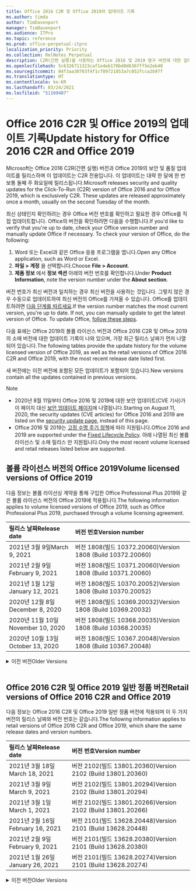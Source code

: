 ```yaml
---
title: Office 2016 C2R 및 Office 2019의 업데이트 기록
ms.author: timda
author: TimDavenport
manager: TimDavenport
ms.audience: ITPro
ms.topic: reference
ms.prod: office-perpetual-itpro
localization_priority: Priority
ms.collection: RelNotes_Perpetual
description: C2R(간편 실행)을 사용하는 Office 2016 및 2019 영구 버전에 대한 업데이트 기록을 IT 전문가에게 제공합니다.
ms.openlocfilehash: 5c6326711323caf1e4eb170bd0d636fff5e2eb40
ms.sourcegitcommit: 04f3aa30703f4f1cf89721853a7c052fcca2b97f
ms.translationtype: HT
ms.contentlocale: ko-KR
ms.lasthandoff: 03/24/2021
ms.locfileid: "51169487"
---
```

# <a name="update-history-for-office-2016-c2r-and-office-2019"></a><span data-ttu-id="feb3e-103">Office 2016 C2R 및 Office 2019의 업데이트 기록</span><span class="sxs-lookup"><span data-stu-id="feb3e-103">Update history for Office 2016 C2R and Office 2019</span></span>

<span data-ttu-id="feb3e-p101">Microsoft는 Office 2016 C2R(간편 실행) 버전과 Office 2019의 보안 및 품질 업데이트를 릴리스하며 이 업데이트는 C2R 전용입니다. 이 업데이트는 대략 한 달에 한 번 보통 둘째 주 화요일에 릴리스됩니다.</span><span class="sxs-lookup"><span data-stu-id="feb3e-p101">Microsoft releases security and quality updates for the Click-To-Run (C2R) version of Office 2016 and for Office 2019, which is exclusively C2R. These updates are released approximately once a month, usually on the second Tuesday of the month.</span></span>

<span data-ttu-id="feb3e-p102">최신 상태인지 확인하려는 경우 Office 버전 번호를 확인하고 필요한 경우 Office를 직접 업데이트합니다. Office의 버전을 확인하려면 다음을 수행합니다.</span><span class="sxs-lookup"><span data-stu-id="feb3e-p102">If you'd like to verify that you're up to date, check your Office version number and manually update Office if necessary. To check your version of Office, do the following:</span></span>

  1.    <span data-ttu-id="feb3e-108">Word 또는 Excel과 같은 Office 응용 프로그램을 엽니다.</span><span class="sxs-lookup"><span data-stu-id="feb3e-108">Open any Office application, such as Word or Excel.</span></span>
  2.    <span data-ttu-id="feb3e-109">**파일 > 계정** 을 선택합니다.</span><span class="sxs-lookup"><span data-stu-id="feb3e-109">Choose **File > Account**.</span></span>
  3.    <span data-ttu-id="feb3e-110">**제품 정보** 에서 **정보 섹션** 아래의 버전 번호를 확인합니다.</span><span class="sxs-lookup"><span data-stu-id="feb3e-110">Under **Product Information**, note the version number under the **About section**.</span></span>

<span data-ttu-id="feb3e-p103">버전 번호가 최신 버전과 일치하는 경우 최신 버전을 사용하는 것입니다. 그렇지 않은 경우 수동으로 업데이트하여 최신 버전의 Office를 가져올 수 있습니다. Office를 업데이트하려면 [다음 단계를 따르세요](https://support.office.com/article/2ab296f3-7f03-43a2-8e50-46de917611c5).</span><span class="sxs-lookup"><span data-stu-id="feb3e-p103">If the version number matches the most current version, you're up to date. If not, you can manually update to get the latest version of Office. To update Office, [follow these steps](https://support.office.com/article/2ab296f3-7f03-43a2-8e50-46de917611c5).</span></span>


<span data-ttu-id="feb3e-114">다음 표에는 Office 2019의 볼륨 라이선스 버전과 Office 2016 C2R 및 Office 2019의 소매 버전에 대한 업데이트 기록이 나와 있으며, 가장 최근 릴리스 날짜가 먼저 나열되어 있습니다.</span><span class="sxs-lookup"><span data-stu-id="feb3e-114">The following tables provide the update history for the volume licensed version of Office 2019, as well as the retail versions of Office 2016 C2R and Office 2019, with the most recent release date listed first.</span></span>

<span data-ttu-id="feb3e-115">새 버전에는 이전 버전에 포함된 모든 업데이트가 포함되어 있습니다.</span><span class="sxs-lookup"><span data-stu-id="feb3e-115">New versions contain all the updates contained in previous versions.</span></span>


 > [!NOTE]
> - <span data-ttu-id="feb3e-116">2020년 8월 11일부터 Office 2016 및 2019에 대한 보안 업데이트(CVE 기사)가 이 페이지 대신 [ 보안 업데이트 페이지](./microsoft365-apps-security-updates.md)에 나열됩니다.</span><span class="sxs-lookup"><span data-stu-id="feb3e-116">Starting on August 11, 2020, the security updates (CVE articles) for Office 2016 and 2019 are listed on the [security update page](./microsoft365-apps-security-updates.md), instead of this page.</span></span> 
> - <span data-ttu-id="feb3e-117">Office 2016 및 2019는 [고정 수명 주기 정책](/lifecycle/policies/fixed)에 따라 지원됩니다.</span><span class="sxs-lookup"><span data-stu-id="feb3e-117">Office 2016 and 2019 are supported under the [Fixed Lifecycle Policy](/lifecycle/policies/fixed).</span></span> <span data-ttu-id="feb3e-118">아래 나열된 최신 볼륨 라이선스 및 소매 릴리스 만 지원됩니다.</span><span class="sxs-lookup"><span data-stu-id="feb3e-118">Only the most recent volume licensed and retail releases listed below are supported.</span></span>


## <a name="volume-licensed-versions-of-office-2019"></a><span data-ttu-id="feb3e-119">볼륨 라이선스 버전의 Office 2019</span><span class="sxs-lookup"><span data-stu-id="feb3e-119">Volume licensed versions of Office 2019</span></span>
<span data-ttu-id="feb3e-120">다음 정보는 볼륨 라이선싱 계약을 통해 구입한 Office Professional Plus 2019와 같은 볼륨 라이선스 버전의 Office 2019에 적용됩니다.</span><span class="sxs-lookup"><span data-stu-id="feb3e-120">The following information applies to volume licensed versions of Office 2019, such as Office Professional Plus 2019, purchased through a volume licensing agreement.</span></span>

[//]: # (VL 테이블 시작 제거 안 함)


|<span data-ttu-id="feb3e-122">**릴리스 날짜**</span><span class="sxs-lookup"><span data-stu-id="feb3e-122">**Release date**</span></span>|<span data-ttu-id="feb3e-123">**버전 번호**</span><span class="sxs-lookup"><span data-stu-id="feb3e-123">**Version number**</span></span>|
|:-----|:-----|
|<span data-ttu-id="feb3e-124">2021년 3월 9일</span><span class="sxs-lookup"><span data-stu-id="feb3e-124">March 9, 2021</span></span>|<span data-ttu-id="feb3e-125">버전 1808(빌드 10372.20060)</span><span class="sxs-lookup"><span data-stu-id="feb3e-125">Version 1808 (Build 10372.20060)</span></span>|
|<span data-ttu-id="feb3e-126">2021년 2월 9일</span><span class="sxs-lookup"><span data-stu-id="feb3e-126">February 9, 2021</span></span>|<span data-ttu-id="feb3e-127">버전 1808(빌드 10371.20060)</span><span class="sxs-lookup"><span data-stu-id="feb3e-127">Version 1808 (Build 10371.20060)</span></span>|
|<span data-ttu-id="feb3e-128">2021년 1월 12일</span><span class="sxs-lookup"><span data-stu-id="feb3e-128">January 12, 2021</span></span>|<span data-ttu-id="feb3e-129">버전 1808(빌드 10370.20052)</span><span class="sxs-lookup"><span data-stu-id="feb3e-129">Version 1808 (Build 10370.20052)</span></span>|
|<span data-ttu-id="feb3e-130">2020년 12월 8일</span><span class="sxs-lookup"><span data-stu-id="feb3e-130">December 8, 2020</span></span>|<span data-ttu-id="feb3e-131">버전 1808(빌드 10369.20032)</span><span class="sxs-lookup"><span data-stu-id="feb3e-131">Version 1808 (Build 10369.20032)</span></span>|
|<span data-ttu-id="feb3e-132">2020년 11월 10일</span><span class="sxs-lookup"><span data-stu-id="feb3e-132">November 10, 2020</span></span>|<span data-ttu-id="feb3e-133">버전 1808(빌드 10368.20035)</span><span class="sxs-lookup"><span data-stu-id="feb3e-133">Version 1808 (Build 10368.20035)</span></span>|
|<span data-ttu-id="feb3e-134">2020년 10월 13일</span><span class="sxs-lookup"><span data-stu-id="feb3e-134">October 13, 2020</span></span>|<span data-ttu-id="feb3e-135">버전 1808(빌드 10367.20048)</span><span class="sxs-lookup"><span data-stu-id="feb3e-135">Version 1808 (Build 10367.20048)</span></span>|


[//]: # (VL TABLE END를 제거하지 마십시오.)

<details>
<summary><span data-ttu-id="feb3e-137">이전 버전</span><span class="sxs-lookup"><span data-stu-id="feb3e-137">Older Versions</span></span></summary>
 

[//]: # (VL 오래된 테이블 시작)을(를) 제거하지 마십시오.


|<span data-ttu-id="feb3e-139">**릴리스 날짜**</span><span class="sxs-lookup"><span data-stu-id="feb3e-139">**Release date**</span></span>|<span data-ttu-id="feb3e-140">**버전 번호**</span><span class="sxs-lookup"><span data-stu-id="feb3e-140">**Version number**</span></span>|
|:-----|:-----|
|<span data-ttu-id="feb3e-141">2020년 9월 8일</span><span class="sxs-lookup"><span data-stu-id="feb3e-141">September 8, 2020</span></span>|<span data-ttu-id="feb3e-142">버전 1808(빌드 10366.20016)</span><span class="sxs-lookup"><span data-stu-id="feb3e-142">Version 1808 (Build 10366.20016)</span></span>|
|<span data-ttu-id="feb3e-143">2020년 8월 11일</span><span class="sxs-lookup"><span data-stu-id="feb3e-143">August 11, 2020</span></span>|<span data-ttu-id="feb3e-144">버전 1808(빌드 10364.20059)</span><span class="sxs-lookup"><span data-stu-id="feb3e-144">Version 1808 (Build 10364.20059)</span></span>|
|<span data-ttu-id="feb3e-145">2020년 7월 14일</span><span class="sxs-lookup"><span data-stu-id="feb3e-145">July 14, 2020</span></span>   |<span data-ttu-id="feb3e-146">버전 1808(빌드 10363.20015)</span><span class="sxs-lookup"><span data-stu-id="feb3e-146">Version 1808 (Build 10363.20015)</span></span>  |
|<span data-ttu-id="feb3e-147">2020년 6월 9일</span><span class="sxs-lookup"><span data-stu-id="feb3e-147">June 9, 2020</span></span>   |<span data-ttu-id="feb3e-148">버전 1808(빌드 10361.20002)</span><span class="sxs-lookup"><span data-stu-id="feb3e-148">Version 1808 (Build 10361.20002)</span></span>  |
|<span data-ttu-id="feb3e-149">2020년 5월 12일</span><span class="sxs-lookup"><span data-stu-id="feb3e-149">May 12, 2020</span></span>   |<span data-ttu-id="feb3e-150">버전 1808(빌드 10359.20023)</span><span class="sxs-lookup"><span data-stu-id="feb3e-150">Version 1808 (Build 10359.20023)</span></span>  |
|<span data-ttu-id="feb3e-151">2020년 4월 14일</span><span class="sxs-lookup"><span data-stu-id="feb3e-151">April 14, 2020</span></span>   |<span data-ttu-id="feb3e-152">버전 1808(빌드 10358.20061)</span><span class="sxs-lookup"><span data-stu-id="feb3e-152">Version 1808 (Build 10358.20061)</span></span>  |
|<span data-ttu-id="feb3e-153">2020년 3월 10일</span><span class="sxs-lookup"><span data-stu-id="feb3e-153">March 10, 2020</span></span>   |<span data-ttu-id="feb3e-154">버전 1808 (빌드 10357.20081)</span><span class="sxs-lookup"><span data-stu-id="feb3e-154">Version 1808 (Build 10357.20081)</span></span>  |
|<span data-ttu-id="feb3e-155">2020년 2월 11일</span><span class="sxs-lookup"><span data-stu-id="feb3e-155">February 11, 2020</span></span>   |<span data-ttu-id="feb3e-156">버전 1808 (빌드 10356.20006)</span><span class="sxs-lookup"><span data-stu-id="feb3e-156">Version 1808 (Build 10356.20006)</span></span>  |


[//]: # (VL 오래된 테이블 종료)를 제거하지 마십시오.

</details>


<br/>

## <a name="retail-versions-of-office-2016-c2r-and-office-2019"></a><span data-ttu-id="feb3e-158">Office 2016 C2R 및 Office 2019 일반 정품 버전</span><span class="sxs-lookup"><span data-stu-id="feb3e-158">Retail versions of Office 2016 C2R and Office 2019</span></span>
<span data-ttu-id="feb3e-159">다음 정보는 Office 2016 C2R 및 Office 2019 일반 정품 버전에 적용되며 이 두 가지 버전의 릴리스 날짜와 버전 번호는 같습니다.</span><span class="sxs-lookup"><span data-stu-id="feb3e-159">The following information applies to retail versions of Office 2016 C2R and Office 2019, which share the same release dates and version numbers.</span></span>

[//]: # (VL 테이블 시작 제거 안 함)


|<span data-ttu-id="feb3e-161">**릴리스 날짜**</span><span class="sxs-lookup"><span data-stu-id="feb3e-161">**Release date**</span></span>|<span data-ttu-id="feb3e-162">**버전 번호**</span><span class="sxs-lookup"><span data-stu-id="feb3e-162">**Version number**</span></span>|
|:-----|:-----|
|<span data-ttu-id="feb3e-163">2021년 3월 18일</span><span class="sxs-lookup"><span data-stu-id="feb3e-163">March 18, 2021</span></span>|<span data-ttu-id="feb3e-164">버전 2102(빌드 13801.20360)</span><span class="sxs-lookup"><span data-stu-id="feb3e-164">Version 2102 (Build 13801.20360)</span></span>|
|<span data-ttu-id="feb3e-165">2021년 3월 9일</span><span class="sxs-lookup"><span data-stu-id="feb3e-165">March 9, 2021</span></span>|<span data-ttu-id="feb3e-166">버전 2102(빌드 13801.20294)</span><span class="sxs-lookup"><span data-stu-id="feb3e-166">Version 2102 (Build 13801.20294)</span></span>|
|<span data-ttu-id="feb3e-167">2021년 3월 1일</span><span class="sxs-lookup"><span data-stu-id="feb3e-167">March 1, 2021</span></span>|<span data-ttu-id="feb3e-168">버전 2102(빌드 13801.20266)</span><span class="sxs-lookup"><span data-stu-id="feb3e-168">Version 2102 (Build 13801.20266)</span></span>|
|<span data-ttu-id="feb3e-169">2021년 2월 16일</span><span class="sxs-lookup"><span data-stu-id="feb3e-169">February 16, 2021</span></span>|<span data-ttu-id="feb3e-170">버전 2101(빌드 13628.20448)</span><span class="sxs-lookup"><span data-stu-id="feb3e-170">Version 2101 (Build 13628.20448)</span></span>|
|<span data-ttu-id="feb3e-171">2021년 2월 9일</span><span class="sxs-lookup"><span data-stu-id="feb3e-171">February 9, 2021</span></span>|<span data-ttu-id="feb3e-172">버전 2101(빌드 13628.20380)</span><span class="sxs-lookup"><span data-stu-id="feb3e-172">Version 2101 (Build 13628.20380)</span></span>|
|<span data-ttu-id="feb3e-173">2021년 1월 26일</span><span class="sxs-lookup"><span data-stu-id="feb3e-173">January 26, 2021</span></span>|<span data-ttu-id="feb3e-174">버전 2101(빌드 13628.20274)</span><span class="sxs-lookup"><span data-stu-id="feb3e-174">Version 2101 (Build 13628.20274)</span></span>|


[//]: # (VL 테이블 시작 제거 안 함)

<details>
<summary><span data-ttu-id="feb3e-176">이전 버전</span><span class="sxs-lookup"><span data-stu-id="feb3e-176">Older Versions</span></span></summary>
 

[//]: # (VL 테이블 시작 제거 안 함)


|<span data-ttu-id="feb3e-178">**릴리스 날짜**</span><span class="sxs-lookup"><span data-stu-id="feb3e-178">**Release date**</span></span>|<span data-ttu-id="feb3e-179">**버전 번호**</span><span class="sxs-lookup"><span data-stu-id="feb3e-179">**Version number**</span></span>|
|:-----|:-----|
|<span data-ttu-id="feb3e-180">2021년 1월 21일</span><span class="sxs-lookup"><span data-stu-id="feb3e-180">January 21, 2021</span></span>|<span data-ttu-id="feb3e-181">버전 2012(빌드 13530.20440)</span><span class="sxs-lookup"><span data-stu-id="feb3e-181">Version 2012 (Build 13530.20440)</span></span>|
|<span data-ttu-id="feb3e-182">2021년 1월 12일</span><span class="sxs-lookup"><span data-stu-id="feb3e-182">January 12, 2021</span></span>|<span data-ttu-id="feb3e-183">버전 2012(빌드 13530.20376)</span><span class="sxs-lookup"><span data-stu-id="feb3e-183">Version 2012 (Build 13530.20376)</span></span>|
|<span data-ttu-id="feb3e-184">2021년 1월 5일</span><span class="sxs-lookup"><span data-stu-id="feb3e-184">January 5, 2021</span></span>|<span data-ttu-id="feb3e-185">버전 2012(빌드 13530.20316)</span><span class="sxs-lookup"><span data-stu-id="feb3e-185">Version 2012 (Build 13530.20316)</span></span>|
|<span data-ttu-id="feb3e-186">2020년 12월 21일</span><span class="sxs-lookup"><span data-stu-id="feb3e-186">December 21, 2020</span></span>|<span data-ttu-id="feb3e-187">버전 2011(빌드 13426.20404)</span><span class="sxs-lookup"><span data-stu-id="feb3e-187">Version 2011 (Build 13426.20404)</span></span>|
|<span data-ttu-id="feb3e-188">2020년 12월 8일</span><span class="sxs-lookup"><span data-stu-id="feb3e-188">December 8, 2020</span></span>|<span data-ttu-id="feb3e-189">버전 2011(빌드 13426.20332)</span><span class="sxs-lookup"><span data-stu-id="feb3e-189">Version 2011 (Build 13426.20332)</span></span>|
|<span data-ttu-id="feb3e-190">2020년 12월 2일</span><span class="sxs-lookup"><span data-stu-id="feb3e-190">December 2, 2020</span></span>|<span data-ttu-id="feb3e-191">버전 2011(빌드 13426.20308)</span><span class="sxs-lookup"><span data-stu-id="feb3e-191">Version 2011 (Build 13426.20308)</span></span>|
|<span data-ttu-id="feb3e-192">2020년 11월 30일</span><span class="sxs-lookup"><span data-stu-id="feb3e-192">November 30, 2020</span></span>|<span data-ttu-id="feb3e-193">버전 2011(빌드 13426.20294)</span><span class="sxs-lookup"><span data-stu-id="feb3e-193">Version 2011 (Build 13426.20294)</span></span>|
|<span data-ttu-id="feb3e-194">2020년 11월 23일</span><span class="sxs-lookup"><span data-stu-id="feb3e-194">November 23, 2020</span></span>|<span data-ttu-id="feb3e-195">버전 2011(빌드 13426.20274)</span><span class="sxs-lookup"><span data-stu-id="feb3e-195">Version 2011 (Build 13426.20274)</span></span>|
|<span data-ttu-id="feb3e-196">2020년 11월 17일</span><span class="sxs-lookup"><span data-stu-id="feb3e-196">November 17, 2020</span></span>|<span data-ttu-id="feb3e-197">버전 2010(빌드 13328.20408)</span><span class="sxs-lookup"><span data-stu-id="feb3e-197">Version 2010 (Build 13328.20408)</span></span>|
|<span data-ttu-id="feb3e-198">2020년 11월 10일</span><span class="sxs-lookup"><span data-stu-id="feb3e-198">November 10, 2020</span></span>|<span data-ttu-id="feb3e-199">버전 2010(빌드 13328.20356)</span><span class="sxs-lookup"><span data-stu-id="feb3e-199">Version 2010 (Build 13328.20356)</span></span>|
|<span data-ttu-id="feb3e-200">2020년 10월 27일</span><span class="sxs-lookup"><span data-stu-id="feb3e-200">October 27, 2020</span></span>|<span data-ttu-id="feb3e-201">버전 2010(빌드 13328.20292)</span><span class="sxs-lookup"><span data-stu-id="feb3e-201">Version 2010 (Build 13328.20292)</span></span>|
|<span data-ttu-id="feb3e-202">2020년 10월 21일</span><span class="sxs-lookup"><span data-stu-id="feb3e-202">October 21, 2020</span></span>|<span data-ttu-id="feb3e-203">버전 2009(빌드 13231.20418)</span><span class="sxs-lookup"><span data-stu-id="feb3e-203">Version 2009 (Build 13231.20418)</span></span>|
|<span data-ttu-id="feb3e-204">2020년 10월 13일</span><span class="sxs-lookup"><span data-stu-id="feb3e-204">October 13, 2020</span></span>|<span data-ttu-id="feb3e-205">버전 2009(빌드 13231.20390)</span><span class="sxs-lookup"><span data-stu-id="feb3e-205">Version 2009 (Build 13231.20390)</span></span>|
|<span data-ttu-id="feb3e-206">2020년 10월 8일</span><span class="sxs-lookup"><span data-stu-id="feb3e-206">October 8, 2020</span></span>|<span data-ttu-id="feb3e-207">버전 2009(빌드 13231.20368)</span><span class="sxs-lookup"><span data-stu-id="feb3e-207">Version 2009 (Build 13231.20368)</span></span>|
|<span data-ttu-id="feb3e-208">2020년 9월 28일</span><span class="sxs-lookup"><span data-stu-id="feb3e-208">September 28, 2020</span></span>|<span data-ttu-id="feb3e-209">버전 2009(빌드 13231.20262)</span><span class="sxs-lookup"><span data-stu-id="feb3e-209">Version 2009 (Build 13231.20262)</span></span>|
|<span data-ttu-id="feb3e-210">2020년 9월 22일</span><span class="sxs-lookup"><span data-stu-id="feb3e-210">September 22, 2020</span></span>|<span data-ttu-id="feb3e-211">버전 2008(빌드 13127.20508)</span><span class="sxs-lookup"><span data-stu-id="feb3e-211">Version 2008 (Build 13127.20508)</span></span>|
|<span data-ttu-id="feb3e-212">2020년 9월 9일</span><span class="sxs-lookup"><span data-stu-id="feb3e-212">September 9, 2020</span></span>|<span data-ttu-id="feb3e-213">버전 2008(빌드 13127.20408)</span><span class="sxs-lookup"><span data-stu-id="feb3e-213">Version 2008 (Build 13127.20408)</span></span>|
|<span data-ttu-id="feb3e-214">2020년 8월 31일</span><span class="sxs-lookup"><span data-stu-id="feb3e-214">August 31, 2020</span></span>|<span data-ttu-id="feb3e-215">버전 2008(빌드 13127.20296)</span><span class="sxs-lookup"><span data-stu-id="feb3e-215">Version 2008 (Build 13127.20296)</span></span>|
|<span data-ttu-id="feb3e-216">2020년 8월 25일</span><span class="sxs-lookup"><span data-stu-id="feb3e-216">August 25, 2020</span></span>|<span data-ttu-id="feb3e-217">버전 2007(빌드 13029.20460)</span><span class="sxs-lookup"><span data-stu-id="feb3e-217">Version 2007 (Build 13029.20460)</span></span>|
|<span data-ttu-id="feb3e-218">2020년 8월 11일</span><span class="sxs-lookup"><span data-stu-id="feb3e-218">August 11, 2020</span></span>|<span data-ttu-id="feb3e-219">버전 2007(빌드 13029.20344)</span><span class="sxs-lookup"><span data-stu-id="feb3e-219">Version 2007 (Build 13029.20344)</span></span>|
|<span data-ttu-id="feb3e-220">2020년 7월 30일</span><span class="sxs-lookup"><span data-stu-id="feb3e-220">July 30, 2020</span></span>|<span data-ttu-id="feb3e-221">버전 2007(빌드 13029.20308)</span><span class="sxs-lookup"><span data-stu-id="feb3e-221">Version 2007 (Build 13029.20308)</span></span>  |
|<span data-ttu-id="feb3e-222">2020년 7월 28일</span><span class="sxs-lookup"><span data-stu-id="feb3e-222">July 28, 2020</span></span>|<span data-ttu-id="feb3e-223">버전 2006(빌드 13001.20498)</span><span class="sxs-lookup"><span data-stu-id="feb3e-223">Version 2006 (Build 13001.20498)</span></span>  |
|<span data-ttu-id="feb3e-224">2020년 7월 14일</span><span class="sxs-lookup"><span data-stu-id="feb3e-224">July 14, 2020</span></span>|<span data-ttu-id="feb3e-225">버전 2006(빌드 13001.20384)</span><span class="sxs-lookup"><span data-stu-id="feb3e-225">Version 2006 (Build 13001.20384)</span></span>  |
|<span data-ttu-id="feb3e-226">2020년 6월 30일</span><span class="sxs-lookup"><span data-stu-id="feb3e-226">June 30, 2020</span></span>|<span data-ttu-id="feb3e-227">버전 2006(빌드 13001.20266)</span><span class="sxs-lookup"><span data-stu-id="feb3e-227">Version 2006 (Build 13001.20266)</span></span>  |
|<span data-ttu-id="feb3e-228">2020년 6월 24일</span><span class="sxs-lookup"><span data-stu-id="feb3e-228">June 24, 2020</span></span>|<span data-ttu-id="feb3e-229">버전 2005(빌드 12827.20470)</span><span class="sxs-lookup"><span data-stu-id="feb3e-229">Version 2005 (Build 12827.20470)</span></span>  |
|<span data-ttu-id="feb3e-230">2020년 6월 9일</span><span class="sxs-lookup"><span data-stu-id="feb3e-230">June 9, 2020</span></span>|<span data-ttu-id="feb3e-231">버전 2005(빌드 12827.20336)</span><span class="sxs-lookup"><span data-stu-id="feb3e-231">Version 2005 (Build 12827.20336)</span></span>  |
|<span data-ttu-id="feb3e-232">2020년 6월 2일</span><span class="sxs-lookup"><span data-stu-id="feb3e-232">June 2, 2020</span></span>|<span data-ttu-id="feb3e-233">버전 2005(빌드 12827.20268)</span><span class="sxs-lookup"><span data-stu-id="feb3e-233">Version 2005 (Build 12827.20268)</span></span>  |
|<span data-ttu-id="feb3e-234">2020년 5월 21일</span><span class="sxs-lookup"><span data-stu-id="feb3e-234">May 21, 2020</span></span>|<span data-ttu-id="feb3e-235">버전 2004(빌드 12730.20352)</span><span class="sxs-lookup"><span data-stu-id="feb3e-235">Version 2004 (Build 12730.20352)</span></span>  |
|<span data-ttu-id="feb3e-236">2020년 5월 12일</span><span class="sxs-lookup"><span data-stu-id="feb3e-236">May 12, 2020</span></span>|<span data-ttu-id="feb3e-237">버전 2004(버전 12730.20270)</span><span class="sxs-lookup"><span data-stu-id="feb3e-237">Version 2004 (Build 12730.20270)</span></span>  |
|<span data-ttu-id="feb3e-238">2020년 5월 4일</span><span class="sxs-lookup"><span data-stu-id="feb3e-238">May 4, 2020</span></span>|<span data-ttu-id="feb3e-239">버전 2004(빌드 12730.20250)</span><span class="sxs-lookup"><span data-stu-id="feb3e-239">Version 2004 (Build 12730.20250)</span></span>  |
|<span data-ttu-id="feb3e-240">2020년 4월 29일</span><span class="sxs-lookup"><span data-stu-id="feb3e-240">April 29, 2020</span></span>|<span data-ttu-id="feb3e-241">버전 2004(빌드 12730.20236)</span><span class="sxs-lookup"><span data-stu-id="feb3e-241">Version 2004 (Build 12730.20236)</span></span>  |
|<span data-ttu-id="feb3e-242">2020년 4월 15일</span><span class="sxs-lookup"><span data-stu-id="feb3e-242">April 15, 2020</span></span>|<span data-ttu-id="feb3e-243">버전 2003(빌드 12624.20466)</span><span class="sxs-lookup"><span data-stu-id="feb3e-243">Version 2003 (Build 12624.20466)</span></span>  |
|<span data-ttu-id="feb3e-244">2020년 4월 14일</span><span class="sxs-lookup"><span data-stu-id="feb3e-244">April 14, 2020</span></span>|<span data-ttu-id="feb3e-245">버전 2003(빌드 12624.20442)</span><span class="sxs-lookup"><span data-stu-id="feb3e-245">Version 2003 (Build 12624.20442)</span></span>  |
|<span data-ttu-id="feb3e-246">2020년 3월 31일</span><span class="sxs-lookup"><span data-stu-id="feb3e-246">March 31, 2020</span></span>|<span data-ttu-id="feb3e-247">버전 2003(빌드 12624.20382)</span><span class="sxs-lookup"><span data-stu-id="feb3e-247">Version 2003 (Build 12624.20382)</span></span>  |
|<span data-ttu-id="feb3e-248">2020년 3월 25일</span><span class="sxs-lookup"><span data-stu-id="feb3e-248">March 25, 2020</span></span>|<span data-ttu-id="feb3e-249">버전 2003 (빌드 12624.20320)</span><span class="sxs-lookup"><span data-stu-id="feb3e-249">Version 2003 (Build 12624.20320)</span></span>  |
|<span data-ttu-id="feb3e-250">2020년 3월 10일</span><span class="sxs-lookup"><span data-stu-id="feb3e-250">March 10, 2020</span></span>|<span data-ttu-id="feb3e-251">버전 2002 (빌드 12527.20278)</span><span class="sxs-lookup"><span data-stu-id="feb3e-251">Version 2002 (Build 12527.20278)</span></span>  |
|<span data-ttu-id="feb3e-252">2020년 3월 1일</span><span class="sxs-lookup"><span data-stu-id="feb3e-252">March 1, 2020</span></span>   |<span data-ttu-id="feb3e-253">버전 2002 (빌드 12527.20242)</span><span class="sxs-lookup"><span data-stu-id="feb3e-253">Version 2002 (Build 12527.20242)</span></span>  |


[//]: # (VL 테이블 종료제거 안 함)


</details>